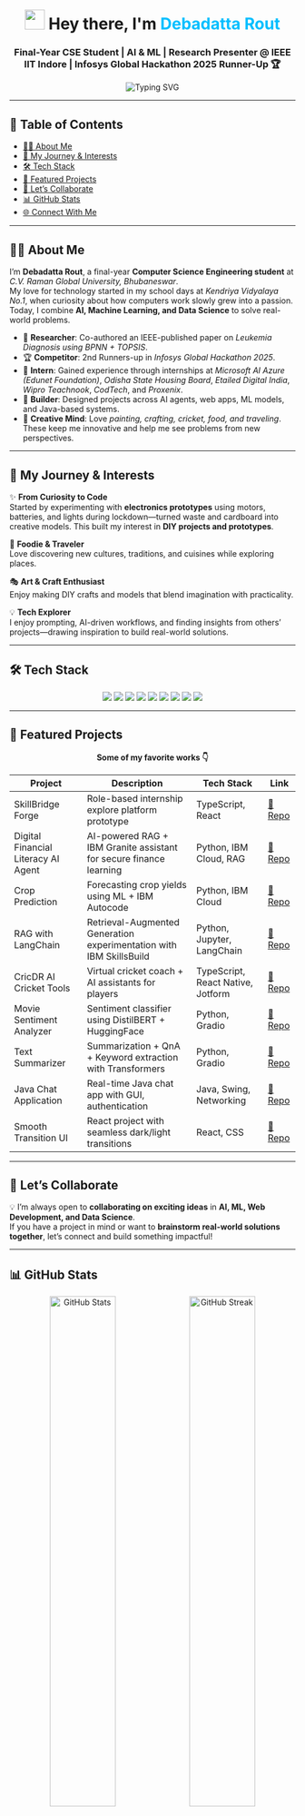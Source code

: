 <!-- Profile Header -->
<h1 align="center">
  <img src="https://media.giphy.com/media/hvRJCLFzcasrR4ia7z/giphy.gif" width="35"> 
  Hey there, I'm <span style="color:#00BFFF;">Debadatta Rout</span> 
</h1>

<h3 align="center">
  Final-Year CSE Student | AI & ML | Research Presenter @ IEEE IIT Indore | Infosys Global Hackathon 2025 Runner-Up 🏆
</h3>

<p align="center">
  <img src="https://readme-typing-svg.herokuapp.com?font=Fira+Code&size=20&pause=1000&center=true&vCenter=true&width=600&lines=AI+%26+ML+Enthusiast;Full-stack+Developer;Data+Science+Practitioner;Electronics+DIY+Maker;Continuous+Learner" alt="Typing SVG" />
</p>

---

## 📑 Table of Contents  
- [👨‍💻 About Me](#-about-me)  
- [🚀 My Journey & Interests](#-my-journey--interests)  
- [🛠️ Tech Stack](#️-tech-stack)  
- [📂 Featured Projects](#-featured-projects)  
- [🤝 Let’s Collaborate](#-lets-collaborate)  
- [📊 GitHub Stats](#-github-stats)  
- [🌐 Connect With Me](#-connect-with-me)  

---

## 👨‍💻 About Me  

I’m **Debadatta Rout**, a final-year **Computer Science Engineering student** at *C.V. Raman Global University, Bhubaneswar*.  
My love for technology started in my school days at *Kendriya Vidyalaya No.1*, when curiosity about how computers work slowly grew into a passion. Today, I combine **AI, Machine Learning, and Data Science** to solve real-world problems.  

- 📖 **Researcher**: Co-authored an IEEE-published paper on *Leukemia Diagnosis using BPNN + TOPSIS*.  
- 🏆 **Competitor**: 2nd Runners-up in *Infosys Global Hackathon 2025*.  
- 💼 **Intern**: Gained experience through internships at *Microsoft AI Azure (Edunet Foundation)*, *Odisha State Housing Board*, *Etailed Digital India*, *Wipro Teachnook*, *CodTech*, and *Proxenix*.  
- 🔧 **Builder**: Designed projects across AI agents, web apps, ML models, and Java-based systems.  
- 🎨 **Creative Mind**: Love *painting, crafting, cricket, food, and traveling*. These keep me innovative and help me see problems from new perspectives.  

---

## 🚀 My Journey & Interests  

✨ **From Curiosity to Code**  
Started by experimenting with **electronics prototypes** using motors, batteries, and lights during lockdown—turned waste and cardboard into creative models. This built my interest in **DIY projects and prototypes**.  

🍲 **Foodie & Traveler**  
Love discovering new cultures, traditions, and cuisines while exploring places.  

🎭 **Art & Craft Enthusiast**  
Enjoy making DIY crafts and models that blend imagination with practicality.  

💡 **Tech Explorer**  
I enjoy prompting, AI-driven workflows, and finding insights from others’ projects—drawing inspiration to build real-world solutions.  

---

## 🛠️ Tech Stack  

<p align="center">
  <img src="https://img.shields.io/badge/Python-3776AB?style=for-the-badge&logo=python&logoColor=white" />
  <img src="https://img.shields.io/badge/Java-007396?style=for-the-badge&logo=java&logoColor=white" />
  <img src="https://img.shields.io/badge/C%2B%2B-00599C?style=for-the-badge&logo=c%2B%2B&logoColor=white" />
  <img src="https://img.shields.io/badge/JavaScript-F7DF1E?style=for-the-badge&logo=javascript&logoColor=black" />
  <img src="https://img.shields.io/badge/TypeScript-3178C6?style=for-the-badge&logo=typescript&logoColor=white" />
  <img src="https://img.shields.io/badge/HTML5-E34F26?style=for-the-badge&logo=html5&logoColor=white" />
  <img src="https://img.shields.io/badge/CSS3-1572B6?style=for-the-badge&logo=css3&logoColor=white" />
  <img src="https://img.shields.io/badge/MySQL-4479A1?style=for-the-badge&logo=mysql&logoColor=white" />
  <img src="https://img.shields.io/badge/MongoDB-4EA94B?style=for-the-badge&logo=mongodb&logoColor=white" />
</p>

---

## 📂 Featured Projects  

<p align="center">
  <b>Some of my favorite works 👇</b>
</p>

<div align="center">

| Project | Description | Tech Stack | Link |
|---------|-------------|------------|------|
| SkillBridge Forge | Role-based internship explore platform prototype | TypeScript, React | [🔗 Repo](https://github.com/Debadatta22/skillbridge-forge) |
| Digital Financial Literacy AI Agent | AI-powered RAG + IBM Granite assistant for secure finance learning | Python, IBM Cloud, RAG | [🔗 Repo](https://github.com/Debadatta22/Digital-Financial-Literacy-By-Debadatta) |
| Crop Prediction | Forecasting crop yields using ML + IBM Autocode | Python, IBM Cloud | [🔗 Repo](https://github.com/Debadatta22/Crop-Prediction-using-Autocode) |
| RAG with LangChain | Retrieval-Augmented Generation experimentation with IBM SkillsBuild | Python, Jupyter, LangChain | [🔗 Repo](https://github.com/Debadatta22/RAG_with_Langchain) |
| CricDR AI Cricket Tools | Virtual cricket coach + AI assistants for players | TypeScript, React Native, Jotform | [🔗 Repo](https://github.com/Debadatta22/CricDR-Coach---AI-Powered-Cricket-Training-Dashboard) |
| Movie Sentiment Analyzer | Sentiment classifier using DistilBERT + HuggingFace | Python, Gradio | [🔗 Repo](https://github.com/Debadatta22/Movie_sentiments_analysis) |
| Text Summarizer | Summarization + QnA + Keyword extraction with Transformers | Python, Gradio | [🔗 Repo](https://github.com/Debadatta22/Text-Summarizer) |
| Java Chat Application | Real-time Java chat app with GUI, authentication | Java, Swing, Networking | [🔗 Repo](https://github.com/Debadatta22/Java-Chat-Application) |
| Smooth Transition UI | React project with seamless dark/light transitions | React, CSS | [🔗 Repo](https://github.com/Debadatta22/Smooth-Transition) |

</div>

---

## 🤝 Let’s Collaborate  

💡 I’m always open to **collaborating on exciting ideas** in **AI, ML, Web Development, and Data Science**.  
If you have a project in mind or want to **brainstorm real-world solutions together**, let’s connect and build something impactful!  

---

## 📊 GitHub Stats  

<p align="center">
  <img src="https://github-readme-stats.vercel.app/api?username=Debadatta22&show_icons=true&theme=dark&hide_border=true" alt="GitHub Stats" width="48%" />
  <img src="https://github-readme-streak-stats.herokuapp.com/?user=Debadatta22&theme=dark&hide_border=true" alt="GitHub Streak" width="48%" />
</p>
<p align="center">
  <img src="https://github-readme-stats.vercel.app/api/top-langs/?username=Debadatta22&layout=compact&theme=dark&hide_border=true" alt="Top Languages" />
</p>

---

## 🌐 Connect With Me  

<p align="center">
  <a href="mailto:routdebadatta22@gmail.com"><img src="https://img.shields.io/badge/Gmail-D14836?style=for-the-badge&logo=gmail&logoColor=white" /></a>
  <a href="https://www.linkedin.com/in/debadatta-rout-454935341"><img src="https://img.shields.io/badge/LinkedIn-0077B5?style=for-the-badge&logo=linkedin&logoColor=white" /></a>
  <a href="https://www.instagram.com/debadatta22rout"><img src="https://img.shields.io/badge/Instagram-E4405F?style=for-the-badge&logo=instagram&logoColor=white" /></a>
  <a href="https://dazzling-parfait-1076ae.netlify.app/"><img src="https://img.shields.io/badge/Portfolio-FF7139?style=for-the-badge&logo=firefox&logoColor=white" /></a>
</p>

---

<p align="center">
  <img src="https://media.giphy.com/media/xT0xeJpnrWC4XWblEk/giphy.gif" width="180" alt="Keep Building" />
</p>
<p align="center">✨ “Keep learning, keep building, keep growing.”</p>
